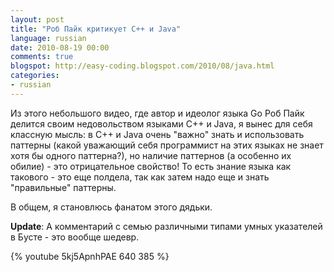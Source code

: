 ```yaml
---
layout: post
title: "Роб Пайк критикует С++ и Java"
language: russian
date: 2010-08-19 00:00
comments: true
blogspot: http://easy-coding.blogspot.com/2010/08/java.html
categories:
- russian
---
```

Из этого небольшого видео, где автор и идеолог языка Go Роб Пайк делится своим недовольством языками С++ и Java, я вынес для себя классную мысль: в С++ и Java очень "важно" знать и использовать паттерны (какой уважающий себя программист на этих языках не знает хотя бы одного паттерна?), но наличие паттернов (а особенно их обилие) - это отрицательное свойство! То есть знание языка как такового - это еще полдела, так как затем надо еще и знать "правильные" паттерны.

В общем, я становлюсь фанатом этого дядьки.

**Update**: А комментарий с семью различными типами умных указателей в Бусте - это вообще шедевр.

{% youtube 5kj5ApnhPAE 640 385 %}

